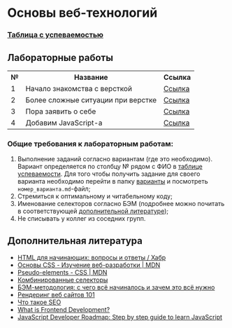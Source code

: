 # Основы веб-технологий

### [Таблица с успеваемостью](https://docs.google.com/spreadsheets/d/1E9OKPixylDZm_OoSQpLpkEL9mWMCCnHHv3-npW79cJE/edit?gid=0#gid=0)

## Лабораторные работы

<table>
<tr>
<th>№</th>
<th>Название</th>
<th>Ссылка</th>
</tr>

<tr>
<td>1</td>
<td>Начало знакомства с версткой</td>
<td><a href="https://github.com/itsecd/web-base/blob/main/%D0%9B%D0%B0%D0%B1%D0%BE%D1%80%D0%B0%D1%82%D0%BE%D1%80%D0%BD%D0%B0%D1%8F%20%D1%80%D0%B0%D0%B1%D0%BE%D1%82%D0%B0%201.md">Ссылка</a></td>
</tr>

<tr>
<td>2</td>
<td>Более сложные ситуации при верстке</td>
<td><a href="https://github.com/itsecd/web-base/blob/main/%D0%9B%D0%B0%D0%B1%D0%BE%D1%80%D0%B0%D1%82%D0%BE%D1%80%D0%BD%D0%B0%D1%8F%20%D1%80%D0%B0%D0%B1%D0%BE%D1%82%D0%B0%202.md">Ссылка</a></td>
</tr>

<tr>
<td>3</td>
<td>Пора заявить о себе</td>
<td><a href="https://github.com/itsecd/web-base/blob/main/%D0%9B%D0%B0%D0%B1%D0%BE%D1%80%D0%B0%D1%82%D0%BE%D1%80%D0%BD%D0%B0%D1%8F%20%D1%80%D0%B0%D0%B1%D0%BE%D1%82%D0%B0%203.md">Ссылка</a></td>
</tr>

<tr>
<td>4</td>
<td>Добавим JavaScript-а</td>
<td><a href="https://github.com/itsecd/web-base/blob/main/%D0%9B%D0%B0%D0%B1%D0%BE%D1%80%D0%B0%D1%82%D0%BE%D1%80%D0%BD%D0%B0%D1%8F%20%D1%80%D0%B0%D0%B1%D0%BE%D1%82%D0%B0%204.md">Ссылка</a></td>
</tr>
</table>

### Общие требования к лабораторным работам:
1. Выполнение заданий согласно вариантам (где это необходимо). Вариант определяется по столбцу № рядом с ФИО в [таблице успеваемости](https://docs.google.com/spreadsheets/d/1E9OKPixylDZm_OoSQpLpkEL9mWMCCnHHv3-npW79cJE/edit?gid=0#gid=0). Для того чтобы получить задание для своего варианта необходимо перейти в папку [варианты](https://github.com/itsecd/web-base/tree/main/%D0%B2%D0%B0%D1%80%D0%B8%D0%B0%D0%BD%D1%82%D1%8B) и посмотреть `номер_варианта.md`-файл;
2. Стремиться к оптимальному и читабельному коду;
3. Именование селекторов согласно БЭМ (подробнее можно почитать в соответствующей [дополнительной литературе](#%D0%B4%D0%BE%D0%BF%D0%BE%D0%BB%D0%BD%D0%B8%D1%82%D0%B5%D0%BB%D1%8C%D0%BD%D0%B0%D1%8F-%D0%BB%D0%B8%D1%82%D0%B5%D1%80%D0%B0%D1%82%D1%83%D1%80%D0%B0));
4. Не списывать у коллег из соседних групп.


## Дополнительная литература
- [HTML для начинающих: вопросы и ответы / Хабр](https://habr.com/ru/companies/vdsina/articles/500190/)
- [Основы CSS - Изучение веб-разработки | MDN](https://developer.mozilla.org/ru/docs/Learn_web_development/Getting_started/Your_first_website/Styling_the_content)
- [Pseudo-elements - CSS | MDN](https://developer.mozilla.org/en-US/docs/Web/CSS/Pseudo-elements)
- [Комбинированные селекторы](https://doka.guide/css/combined-selectors/?ysclid=mdyfb3ubk0848657441)
- [БЭМ-методология: с чего всё начиналось и зачем это всё нужно](https://habr.com/ru/companies/yandex/articles/276035/)
- [Рендеринг веб сайтов 101](https://habr.com/ru/articles/484900/)
- [Что такое SEO](https://www.unisender.com/ru/blog/guide-seo/?ysclid=mdyfhjignj292426450#anchor-1)
- [What is Frontend Development?](https://roadmap.sh/frontend)
- [JavaScript Developer Roadmap: Step by step guide to learn JavaScript](https://roadmap.sh/javascript)
